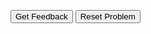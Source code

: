 <div id="sortableTrash" class="sortable-code"></div> 
<div id="sortable" class="sortable-code"></div> 
<div style="clear:both;"></div> 
<p> 
    <input id="feedbackLink" value="Get Feedback" type="button" /> 
    <input id="newInstanceLink" value="Reset Problem" type="button" /> 
</p> 
<script type="text/javascript"> 
(function(){
  var initial = "print(&quot;Example 3a&quot;)\n" +
    "      \n" +
    "weekendRate = False\n" +
    "day = input(&quot;Enter the day of the week: &quot;)\n" +
    "if day == &quot;Saturday&quot; or day == &quot;Sunday&quot;:\n" +
    "    weekendRate = True\n" +
    "print(&quot;WeekendRate&quot;,weekendRate)\n" +
    "print (&quot;\nExample 3b: day = Sunday&quot;)\n" +
    "weekendRate = False\n" +
    "day = &quot;Sunday&quot;\n" +
    "if (not day == &quot;Saturday&quot;) and (not day == &quot;Sunday&quot;):\n" +
    "    weekendRate = False\n" +
    "print(&quot;WeekendRate&quot;,weekendRate)";
  var parsonsPuzzle = new ParsonsWidget({
    "sortableId": "sortable",
    "max_wrong_lines": 10,
    "grader": ParsonsWidget._graders.LineBasedGrader,
    "exec_limit": 2500,
    "can_indent": true,
    "x_indent": 50,
    "lang": "en",
    "show_feedback": true
  });
  parsonsPuzzle.init(initial);
  parsonsPuzzle.shuffleLines();
  $("#newInstanceLink").click(function(event){ 
      event.preventDefault(); 
      parsonsPuzzle.shuffleLines(); 
  }); 
  $("#feedbackLink").click(function(event){ 
      event.preventDefault(); 
      parsonsPuzzle.getFeedback(); 
  }); 
})(); 
</script>
